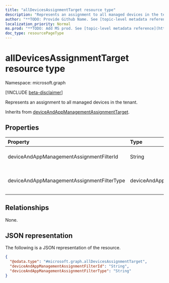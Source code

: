 ```yaml
---
title: "allDevicesAssignmentTarget resource type"
description: "Represents an assignment to all managed devices in the tenant."
author: "**TODO: Provide Github Name. See [topic-level metadata reference](https://msgo.azurewebsites.net/add/document/guidelines/metadata.html#topic-level-metadata)**"
localization_priority: Normal
ms.prod: "**TODO: Add MS prod. See [topic-level metadata reference](https://msgo.azurewebsites.net/add/document/guidelines/metadata.html#topic-level-metadata)**"
doc_type: resourcePageType
---
```


# allDevicesAssignmentTarget resource type

Namespace: microsoft.graph

[!INCLUDE [beta-disclaimer](../../includes/beta-disclaimer.md)]

Represents an assignment to all managed devices in the tenant.


Inherits from [deviceAndAppManagementAssignmentTarget](../resources/deviceandappmanagementassignmenttarget.md).

## Properties
|Property|Type|Description|
|:---|:---|:---|
|deviceAndAppManagementAssignmentFilterId|String|The Id of the filter for the target assignment. Inherited from [deviceAndAppManagementAssignmentTarget](../resources/deviceandappmanagementassignmenttarget.md).|
|deviceAndAppManagementAssignmentFilterType|deviceAndAppManagementAssignmentFilterType|The type of filter of the target assignment i.e. Exclude or Include. Inherited from [deviceAndAppManagementAssignmentTarget](../resources/deviceandappmanagementassignmenttarget.md). Possible values are: `none`, `include`, `exclude`.|

## Relationships
None.

## JSON representation
The following is a JSON representation of the resource.
<!-- {
  "blockType": "resource",
  "@odata.type": "microsoft.graph.allDevicesAssignmentTarget"
}
-->
``` json
{
  "@odata.type": "#microsoft.graph.allDevicesAssignmentTarget",
  "deviceAndAppManagementAssignmentFilterId": "String",
  "deviceAndAppManagementAssignmentFilterType": "String"
}
```


